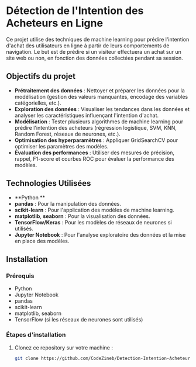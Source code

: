 # Détection de l'Intention des Acheteurs en Ligne

Ce projet utilise des techniques de machine learning pour prédire l'intention d'achat des utilisateurs en ligne à partir de leurs comportements de navigation. Le but est de prédire si un visiteur effectuera un achat sur un site web ou non, en fonction des données collectées pendant sa session.

## Objectifs du projet

- **Prétraitement des données** : Nettoyer et préparer les données pour la modélisation (gestion des valeurs manquantes, encodage des variables catégorielles, etc.).
- **Exploration des données** : Visualiser les tendances dans les données et analyser les caractéristiques influençant l'intention d'achat.
- **Modélisation** : Tester plusieurs algorithmes de machine learning pour prédire l'intention des acheteurs (régression logistique, SVM, KNN, Random Forest, réseaux de neurones, etc.).
- **Optimisation des hyperparamètres** : Appliquer GridSearchCV pour optimiser les paramètres des modèles.
- **Évaluation des performances** : Utiliser des mesures de précision, rappel, F1-score et courbes ROC pour évaluer la performance des modèles.

## Technologies Utilisées

- **Python **
- **pandas** : Pour la manipulation des données.
- **scikit-learn** : Pour l'application des modèles de machine learning.
- **matplotlib**, **seaborn** : Pour la visualisation des données.
- **TensorFlow/Keras** : Pour les modèles de réseaux de neurones si utilisés.
- **Jupyter Notebook** : Pour l'analyse exploratoire des données et la mise en place des modèles.

## Installation

### Prérequis

- Python 
- Jupyter Notebook
- pandas
- scikit-learn
- matplotlib, seaborn
- TensorFlow (si les réseaux de neurones sont utilisés)

### Étapes d'installation

1. Clonez ce repository sur votre machine :
   ```bash
   git clone https://github.com/CodeZineb/Detection-Intention-Acheteurs.git
